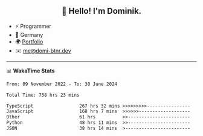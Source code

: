 <h2 align="center">👋 Hello! I'm Dominik.</h2>

- ⚡ Programmer
- 📍 Germany
- 🌍 [Portfolio](https://domi-btnr.dev)
- ✉️ [me@domi-btnr.dev](mailto://me@domi-btnr.dev)

---
📊 **WakaTime Stats**
<!--START_SECTION:waka-->

```txt
From: 09 November 2022 - To: 30 June 2024

Total Time: 758 hrs 23 mins

TypeScript                 267 hrs 32 mins >>>>>>>>>----------------   35.28 %
JavaScript                 168 hrs 7 mins  >>>>>>-------------------   22.17 %
Other                      61 hrs          >>-----------------------   08.04 %
Python                     48 hrs 11 mins  >>-----------------------   06.35 %
JSON                       38 hrs 14 mins  >------------------------   05.04 %
```

<!--END_SECTION:waka-->
